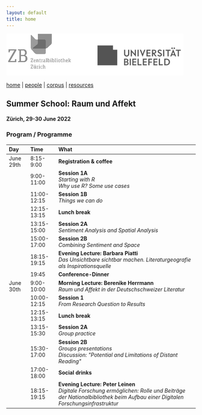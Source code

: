 ```yaml
---
layout: default
title: home
---
```


![](images/header3.png)

[home](index.md) | [people](people.md) | [corpus](corpus.md) | [resources](resources.md)

## Summer School: Raum und Affekt
#### Zürich, 29-30 June 2022

### Program / Programme

| Day       | Time | What                                     |
|:----------|:-----------|:-----------------------------------------|
| June 29th | 8:15-9:00 | **Registration & coffee** |
| | 9:00-11:00 | **Session 1A** <br> _Starting with R_ <br> _Why use R? Some use cases_  |
| | 11:00-12:15 | **Session 1B** <br> _Things we can do_ |
| | 12:15-13:15 | **Lunch break** |
| | 13:15-15:00 | **Session 2A** <br> _Sentiment Analysis and Spatial Analysis_ |
| | 15:00-17:00 | **Session 2B** <br> _Combining Sentiment and Space_ |
| | 18:15-19:15 | **Evening Lecture: Barbara Piatti** <br> _Das Unsichtbare sichtbar machen. Literaturgeografie als Inspirationsquelle_ |
| | 19:45 | **Conference-Dinner** |
| June 30th | 9:00-10:00 | **Morning Lecture: Berenike Herrmann** <br> _Raum und Affekt in der Deutschschweizer Literatur_ |
| | 10:00-12:15 | **Session 1** <br> _From Research Question to Results_ |
| | 12:15-13:15 | **Lunch break** | 
| | 13:15-15:30 | **Session 2A** <br> _Group practice_ |
| | 15:30-17:00 | **Session 2B** <br> _Groups presentations_ <br> _Discussion: "Potential and Limitations of Distant Reading"_ |
| | 17:00-18:00 | **Social drinks** |
| | 18:15-19:15 | **Evening Lecture: Peter Leinen** <br> _Digitale Forschung ermöglichen: Rolle und Beiträge der Nationalbibliothek beim Aufbau einer Digitalen Forschungsinfrastruktur_ |
